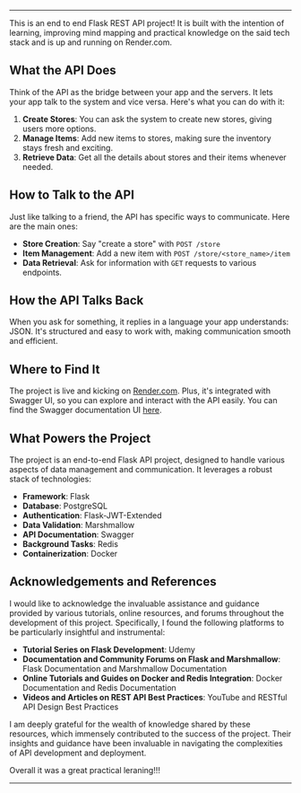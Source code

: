 
---

This is an end to end Flask REST API project! It is built with the intention of learning, improving mind mapping and practical knowledge on the said tech stack and is up and running on Render.com.

## What the API Does

Think of the API as the bridge between your app and the servers. It lets your app talk to the system and vice versa. Here's what you can do with it:

1. **Create Stores**: You can ask the system to create new stores, giving users more options.
2. **Manage Items**: Add new items to stores, making sure the inventory stays fresh and exciting.
3. **Retrieve Data**: Get all the details about stores and their items whenever needed.

## How to Talk to the API

Just like talking to a friend, the API has specific ways to communicate. Here are the main ones:

- **Store Creation**: Say "create a store" with `POST /store`
- **Item Management**: Add a new item with `POST /store/<store_name>/item`
- **Data Retrieval**: Ask for information with `GET` requests to various endpoints.

## How the API Talks Back

When you ask for something, it replies in a language your app understands: JSON. It's structured and easy to work with, making communication smooth and efficient.

## Where to Find It

The project is live and kicking on [Render.com](https://flask-rest-apis-e2e.onrender.com). Plus, it's integrated with Swagger UI, so you can explore and interact with the API easily. You can find the Swagger documentation UI [here](https://flask-rest-apis-e2e.onrender.com/swagger-ui).

## What Powers the Project

The project is an end-to-end Flask API project, designed to handle various aspects of data management and communication. It leverages a robust stack of technologies:

- **Framework**: Flask
- **Database**: PostgreSQL
- **Authentication**: Flask-JWT-Extended
- **Data Validation**: Marshmallow
- **API Documentation**: Swagger
- **Background Tasks**: Redis
- **Containerization**: Docker

## Acknowledgements and References

I would like to acknowledge the invaluable assistance and guidance provided by various tutorials, online resources, and forums throughout the development of this project. Specifically, I found the following platforms to be particularly insightful and instrumental:

- **Tutorial Series on Flask Development**: Udemy
- **Documentation and Community Forums on Flask and Marshmallow**: Flask Documentation and Marshmallow Documentation
- **Online Tutorials and Guides on Docker and Redis Integration**: Docker Documentation and Redis Documentation
- **Videos and Articles on REST API Best Practices**: YouTube and RESTful API Design Best Practices

I am deeply grateful for the wealth of knowledge shared by these resources, which immensely contributed to the success of the project. Their insights and guidance have been invaluable in navigating the complexities of API development and deployment.

Overall it was a great practical leraning!!!

---
